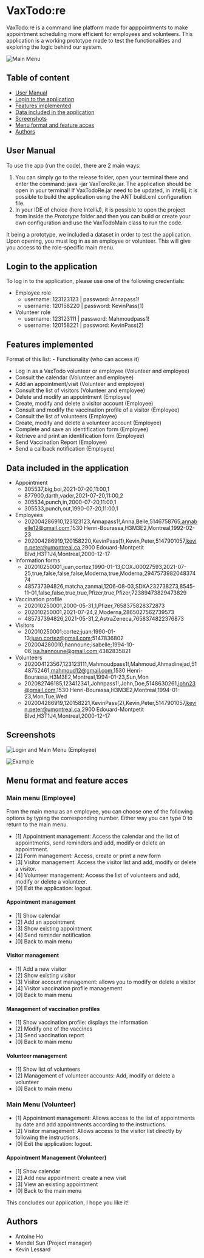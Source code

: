# VaxTodo:re

VaxTodo:re is a command line platform made for apppointments to make appointment scheduling more efficient for employees and volunteers.
This application is a working prototype made to test the functionalities and exploring the logic behind our system.

![Main Menu](mainMenu.png)

## Table of content

- [User Manual](#user-manual)
- [Login to the application](#login-to-the-application)
- [Features implemented](#features-implemented)
- [Data included in the application](#data-included-in-the-application)
- [Screenshots](#screenshots)
- [Menu format and feature acces](#menu-format-and-feature-acces)
- [Authors](#authors)

## User Manual

To use the app (run the code), there are 2 main ways:
1. You can simply go to the release folder, open your terminal there and enter the command:
   java -jar VaxToroRe.jar. The application should be open in your terminal! If VaxTodoRe.jar
   need to be updated, in intellij, it is possible to build the application using the ANT build.xml configuration file.
2. In your IDE of choice (here IntelliJ), it is possible to open the project from inside the *Prototype* folder and
   then you can build or create your own configuration and use the VaxTodoMain class to
   run the code.

It being a prototype, we included a dataset in order to test the application.
Upon opening, you must log in as an employee or volunteer. This will give you access
to the role-specific main menu.

## Login to the application

To log in to the application, please use one of the following credentials:

- Employee role
  - username: 123123123 | password: Annapass1!
  - username: 120158220 | password: KevinPass(1)
- Volunteer role
  - username: 123123111 | password: Mahmoudpass1!
  - username: 120158221 | password: KevinPass(2)

## Features implemented

Format of this list: - Functionality (who can access it)

- Log in as a VaxTodo volunteer or employee (Volunteer and employee)
- Consult the calendar (Volunteer and employee)
- Add an appointment/visit (Volunteer and employee)
- Consult the list of visitors (Volunteer and employee)
- Delete and modify an appointment (Employee)
- Create, modify and delete a visitor account (Employee)
- Consult and modify the vaccination profile of a visitor (Employee)
- Consult the list of volunteers (Employee)
- Create, modify and delete a volunteer account (Employee)
- Complete and save an identification form (Employee)
- Retrieve and print an identification form (Employee)
- Send Vaccination Report (Employee)
- Send a callback notification (Employee)

## Data included in the application

- Appointment
  - 305537,big,boi,2021-07-20,11:00,1
  - 877900,darth,vader,2021-07-20,11:00,2
  - 305534,punch,in,2000-07-20,11:00,1
  - 305533,punch,out,1990-07-20,11:00,1
- Employees
  - 202004286910,123123123,Annapass1!,Anna,Belle,5146758765,annabelle12@gmail.com,1530 Henri-Bourassa,H3M3E2,Montreal,1992-02-23
  - 202004286919,120158220,KevinPass(1),Kevin,Peter,5147901057,kevin.peter@umontreal.ca,2900 Edouard-Montpetit Blvd,H3T1J4,Montreal,2000-12-17
- Information forms
  - 202010250001,juan,cortez,1990-01-13,COXJ00027593,2021-07-25,true,false,false,false,Moderna,true,Moderna,294757398204837474
  - 485737394826,matcha,zanmai,1206-08-03,SDXA232738273,8545-11-01,false,false,true,true,Pfizer,true,Pfizer,72389473829473829
- Vaccination profile
  - 202010250001,2000-05-31,1,Pfizer,7658375828372873
  - 202010250001,2021-07-24,2,Moderna,2865027562739573
  - 485737394826,2021-05-31,2,AstraZeneca,7658374822376873
- Visitors
  - 202010250001;cortez;juan;1990-01-13;juan.cortez@gmail.com;5147836802
  - 202004280010;hannoune;isabelle;1994-10-06;isa.hannoune@gmail.com;4382835821
- Volunteers
  - 202004123567,123123111,Mahmoudpass1!,Mahmoud,Ahmadinejad,5148752461,mahmoud12@gmail.com,1530 Henri-Bourassa,H3M3E2,Montreal,1994-01-23,Sun,Mon
  - 202082746185,123412341,Johnpass1!,John,Doe,5148630261,john23@gmail.com,1530 Henri-Bourassa,H3M3E2,Montreal,1994-01-23,Mon,Tue,Wed
  - 202004286919,120158221,KevinPass(2),Kevin,Peter,5147901057,kevin.peter@umontreal.ca,2900 Edouard-Montpetit Blvd,H3T1J4,Montreal,2000-12-17

## Screenshots

![Login and Main Menu (Employee)](loginAndMenu.png)

![Example](exampleTask.png)

## Menu format and feature acces

### Main menu (Employee)

From the main menu as an employee, you can choose one of the following options by typing the corresponding number.
Either way you can type 0 to return to the main menu.

- [1] Appointment management: Access the calendar and the list of appointments, send reminders and add, modify or delete an appointment.
- [2] Form management: Access, create or print a new form
- [3] Visitor management: Access the visitor list and add, modify or delete a visitor.
- [4] Volunteer management: Access the list of volunteers and add, modify or delete a volunteer.
- [0] Exit the application: logout.

#### Appointment management

- [1] Show calendar
- [2] Add an appointment
- [3] Show existing appointment
- [4] Send reminder notification
- [0] Back to main menu

#### Visitor management

- [1] Add a new visitor
- [2] Show existing visitor
- [3] Visitor account management: allows you to modify or delete a visitor
- [4] Visitor vaccination profile management
- [0] Back to main menu

#### Management of vaccination profiles

- [1] Show vaccination profile: displays the information
- [2] Modify one of the vaccines
- [3] Send vaccination report
- [0] Back to main menu

#### Volunteer management

- [1] Show list of volunteers
- [2] Management of volunteer accounts: Add, modify or delete a volunteer
- [0] Back to main menu

### Main Menu (Volunteer)

- [1] Appointment management: Allows access to the list of appointments by date and add appointments according to the instructions.
- [2] Visitor management: Allows access to the visitor list directly by following the instructions.
- [0] Exit the application: logout.

#### Appointment Management (Volunteer)

- [1] Show calendar
- [2] Add new appointment: create a new visit
- [3] View an existing appointment
- [0] Back to the main menu

This concludes our application, I hope you like it!

## Authors

- Antoine Ho
- Mendel Sun (Project manager)
- Kevin Lessard
